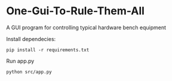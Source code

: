 # One-Gui-To-Rule-Them-All
A GUI program for controlling typical hardware bench equipment


Install dependecies:

    pip install -r requirements.txt

Run app.py

    python src/app.py
